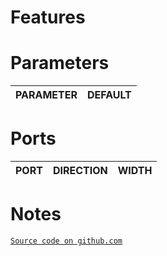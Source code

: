# Features

# Parameters
| PARAMETER | DEFAULT |
|-|-|

# Ports
| PORT | DIRECTION | WIDTH |
|-|-|-|

# Notes
[`Source code on github.com`](https://github.com/scorbetta/rdnv/tree/main/tatooine/library/sim/CLK_WIZARD/rtl)